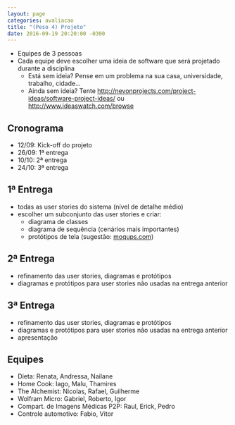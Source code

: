 ```yaml
---
layout: page
categories: avaliacao
title: "(Peso 4) Projeto"
date: 2016-09-19 20:20:00 -0300
---
```


- Equipes de 3 pessoas
- Cada equipe deve escolher uma ideia de software que será projetado durante a disciplina
  - Está sem ideia? Pense em um problema na sua casa, universidade, trabalho, cidade...
  - Ainda sem ideia? Tente <http://nevonprojects.com/project-ideas/software-project-ideas/> ou <http://www.ideaswatch.com/browse>

## Cronograma

- 12/09: Kick-off do projeto
- 26/09: 1ª entrega
- 10/10: 2ª entrega
- 24/10: 3ª entrega

## 1ª Entrega

- todas as user stories do sistema (nível de detalhe médio)
- escolher um subconjunto das user stories e criar:
  - diagrama de classes
  - diagrama de sequência (cenários mais importantes)
  - protótipos de tela (sugestão: [moqups.com](https://moqups.com/))

## 2ª Entrega

- refinamento das user stories, diagramas e protótipos
- diagramas e protótipos para user stories não usadas na entrega anterior

## 3ª Entrega

- refinamento das user stories, diagramas e protótipos
- diagramas e protótipos para user stories não usadas na entrega anterior
- apresentação

## Equipes

- Dieta: Renata, Andressa, Nailane
- Home Cook: Iago, Malu, Thamires
- The Alchemist: Nicolas, Rafael, Guilherme
- Wolfram Micro: Gabriel, Roberto, Igor
- Compart. de Imagens Médicas P2P: Raul, Erick, Pedro
- Controle automotivo: Fabio, Vitor

